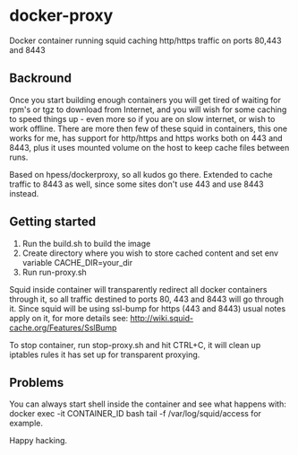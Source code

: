 # docker-proxy
Docker container running squid caching http/https traffic on ports 80,443 and 8443


## Backround

Once you start building enough containers you will get tired of waiting for rpm's or tgz to download from Internet, and you will wish for some caching to speed things up - even more so if you are on slow internet, or wish to work offline. There are more then few of these squid in containers, this one works for me, has support for http/https and https works both on 443 and 8443, plus it uses mounted volume on the host to keep cache files between runs.


Based on hpess/dockerproxy, so all kudos go there. Extended to cache traffic to 8443 as well, since some sites don't use 443 and use 8443 instead.

## Getting started

1. Run the build.sh to build the image
2. Create directory where you wish to store cached content and set env variable CACHE_DIR=your_dir
3. Run run-proxy.sh

Squid inside container will transparently redirect all docker containers through it, so all traffic destined to ports 80, 443 and 8443 will go through it. Since squid will be using ssl-bump for https (443 and 8443) usual notes apply on it, for more details see: http://wiki.squid-cache.org/Features/SslBump

To stop container, run stop-proxy.sh and hit CTRL+C, it will clean up iptables rules it has set up for transparent proxying.

## Problems

You can always start shell inside the container and see what happens with:
      docker exec -it CONTAINER_ID bash
      tail -f /var/log/squid/access
for example.

Happy hacking.
